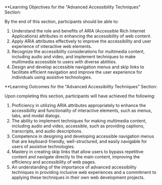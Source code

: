**Learning Objectives for the "Advanced Accessibility Techniques" Section:

By the end of this section, participants should be able to:

1. Understand the role and benefits of ARIA (Accessible Rich Internet Applications) attributes in enhancing the accessibility of web content.
2. Apply ARIA attributes effectively to improve the accessibility and user experience of interactive web elements.
3. Recognize the accessibility considerations for multimedia content, including audio and video, and implement techniques to make multimedia accessible to users with diverse abilities.
4. Design and develop accessible navigation menus and skip links to facilitate efficient navigation and improve the user experience for individuals using assistive technologies.

**Learning Outcomes for the "Advanced Accessibility Techniques" Section:

Upon completing this section, participants will have achieved the following:

1. Proficiency in utilizing ARIA attributes appropriately to enhance the accessibility and functionality of interactive elements, such as menus, tabs, and modal dialogs.
2. The ability to implement techniques for making multimedia content, including audio and video, accessible, such as providing captions, transcripts, and audio descriptions.
3. Competence in designing and developing accessible navigation menus that are keyboard-friendly, well-structured, and easily navigable for users of assistive technologies.
4. Mastery in creating skip links that allow users to bypass repetitive content and navigate directly to the main content, improving the efficiency and accessibility of web pages.
5. An understanding of the importance of advanced accessibility techniques in providing inclusive web experiences and a commitment to applying these techniques in their own web development projects.